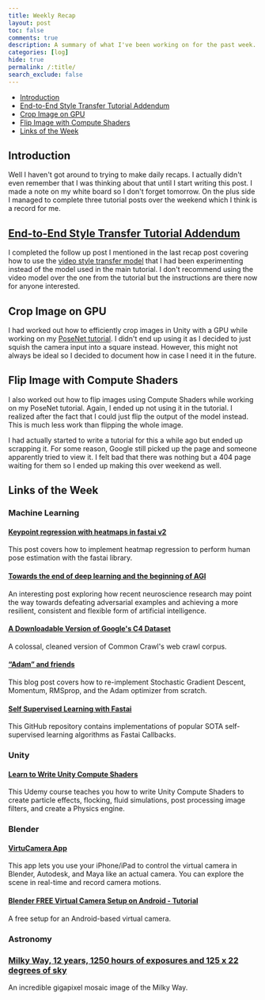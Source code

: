 ```yaml
---
title: Weekly Recap
layout: post
toc: false
comments: true
description: A summary of what I've been working on for the past week.
categories: [log]
hide: true
permalink: /:title/
search_exclude: false
---
```


* [Introduction](#introduction)
* [End-to-End Style Transfer Tutorial Addendum](#end-to-end-style-transfer-tutorial)
* [Crop Image on GPU](#crop-image-on-gpu)
* [Flip Image with Compute Shaders](#flip-image-with-compute-shaders)
* [Links of the Week](#links-of-the-week)



## Introduction

Well I haven't got around to trying to make daily recaps. I actually didn't even remember that I was thinking about that until I start writing this post. I made a note on my white board so I don't forget tomorrow. On the plus side I managed to complete three tutorial posts over the weekend which I think is a record for me.

## [End-to-End Style Transfer Tutorial Addendum](https://christianjmills.com/End-To-End-In-Game-Style-Transfer-Tutorial-Addendum/)

I completed the follow up post I mentioned in the last recap post covering how to use the [video style transfer model](https://github.com/OndrejTexler/Few-Shot-Patch-Based-Training) that I had been experimenting instead of the model used in the main tutorial. I don't recommend using the video model over the one from the tutorial but the instructions are there now for anyone interested.

## Crop Image on GPU

I had worked out how to efficiently crop images in Unity with a GPU while working on my [PoseNet tutorial](https://christianjmills.com/Barracuda-PoseNet-Tutorial-1/). I didn't end up using it as I decided to just squish the camera input into a square instead. However, this might not always be ideal so I decided to document how in case I need it in the future.

## Flip Image with Compute Shaders

I also worked out how to flip images using Compute Shaders while working on my PoseNet tutorial. Again, I ended up not using it in the tutorial. I realized after the fact that I could just flip the output of the model instead. This is much less work than flipping the whole image. 

I had actually started to write a tutorial for this a while ago but ended up scrapping it. For some reason, Google still picked up the page and someone apparently tried to view it. I felt bad that there was nothing but a 404 page waiting for them so I ended up making this over weekend as well.



## Links of the Week

### Machine Learning

#### [Keypoint regression with heatmaps in fastai v2](https://elte.me/2021-03-10-keypoint-regression-fastai)

This post covers how to implement heatmap regression to perform human pose estimation with the fastai library.

#### [Towards the end of deep learning and the beginning of AGI](https://towardsdatascience.com/towards-the-end-of-deep-learning-and-the-beginning-of-agi-d214d222c4cb)

An interesting post exploring how recent neuroscience research may point the way towards defeating adversarial examples and achieving a more resilient, consistent and flexible form of artificial intelligence.

#### [A Downloadable Version of Google's C4 Dataset](https://github.com/allenai/allennlp/discussions/5056)

A colossal, cleaned version of Common Crawl's web crawl corpus.

#### [“Adam” and friends](https://amaarora.github.io/2021/03/13/optimizers.html)

This blog post covers how to re-implement Stochastic Gradient Descent, Momentum, RMSprop, and the Adam optimizer from scratch.

#### [Self Supervised Learning with Fastai](https://github.com/KeremTurgutlu/self_supervised)

This GitHub repository contains implementations of popular SOTA self-supervised learning algorithms as Fastai Callbacks.

### Unity

#### [Learn to Write Unity Compute Shaders](https://www.udemy.com/course/compute-shaders/)

This Udemy course teaches you how to write Unity Compute Shaders to create particle effects, flocking, fluid simulations, post processing image filters, and create a Physics engine.

### Blender

#### [VirtuCamera App](https://apps.apple.com/us/app/virtucamera-unlimited/id1461676842)

This app lets you use your iPhone/iPad to control the virtual camera in Blender, Autodesk, and Maya like an actual camera. You can explore the scene in real-time and record camera motions.

#### [Blender FREE Virtual Camera Setup on Android - Tutorial](https://www.blendernation.com/2021/03/17/blender-free-virtual-camera-setup-on-android-tutorial/)

A free setup for an Android-based virtual camera.

### Astronomy

### [Milky Way, 12 years, 1250 hours of exposures and 125 x 22 degrees of sky](https://astroanarchy.blogspot.com/2021/03/gigapixel-mosaic-of-milky-way-1250.html?m=1)

An incredible gigapixel mosaic image of the Milky Way.

